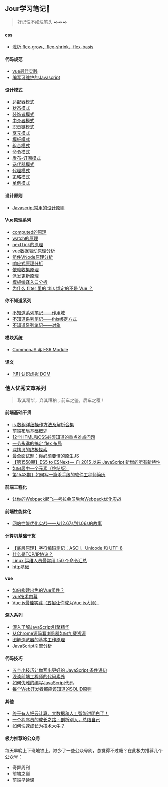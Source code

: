 ## Jour学习笔记:notebook:

> 好记性不如烂笔头 :black_nib::black_nib::black_nib:

#### css
- [浅析 flex-grow、flex-shrink、flex-basis](https://github.com/Jouryjc/blog/issues/44)

#### 代码规范

- [vue最佳实践](https://github.com/Jouryjc/blog/issues/1)
- [编写可维护的Javascript](https://github.com/Jouryjc/blog/issues/2)

#### 设计模式
- [适配器模式](https://github.com/Jouryjc/blog/issues/5)
- [状态模式](https://github.com/Jouryjc/blog/issues/6)
- [装饰者模式](https://github.com/Jouryjc/blog/issues/7)
- [中介者模式](https://github.com/Jouryjc/blog/issues/8)
- [职责链模式](https://github.com/Jouryjc/blog/issues/9)
- [享元模式](https://github.com/Jouryjc/blog/issues/10)
- [模板模式](https://github.com/Jouryjc/blog/issues/11)
- [组合模式](https://github.com/Jouryjc/blog/issues/12)
- [命令模式](https://github.com/Jouryjc/blog/issues/13)
- [发布-订阅模式](https://github.com/Jouryjc/blog/issues/14)
- [迭代器模式](https://github.com/Jouryjc/blog/issues/15)
- [代理模式](https://github.com/Jouryjc/blog/issues/16)
- [策略模式](https://github.com/Jouryjc/blog/issues/17)
- [单例模式](https://github.com/Jouryjc/blog/issues/18)

#### 设计原则
- [Javascript常用的设计原则](https://github.com/Jouryjc/blog/issues/19)

#### Vue原理系列
- [computed的原理](https://github.com/Jouryjc/blog/issues/20)
- [watch的原理](https://github.com/Jouryjc/blog/issues/30)
- [nextTick的原理](https://github.com/Jouryjc/blog/issues/21)
- [vue数据驱动原理分析](https://github.com/Jouryjc/blog/issues/22)
- [组件VNode原理分析](https://github.com/Jouryjc/blog/issues/24)
- [响应式原理分析](https://github.com/Jouryjc/blog/issues/27)
- [依赖收集原理](https://github.com/Jouryjc/blog/issues/28)
- [派发更新原理](https://github.com/Jouryjc/blog/issues/29)
- [模板编译入口分析](https://github.com/Jouryjc/blog/issues/33)
- [为什么 filter 里的 this 绑定的不是 Vue ？](https://github.com/Jouryjc/blog/issues/42)


#### 你不知道系列
- [不知道系列笔记——作用域](https://github.com/Jouryjc/blog/issues/25)
- [不知道系列笔记——this绑定方式](https://github.com/Jouryjc/blog/issues/40)
- [不知道系列笔记——对象](https://github.com/Jouryjc/blog/issues/41)

#### 模块系统
- [CommonJS 与 ES6 Module](https://github.com/Jouryjc/blog/issues/32)

#### 译文
- [[译] 认识虚拟 DOM](https://github.com/Jouryjc/blog/issues/38)


### 他人优秀文章系列

> 取其精华，弃其糟粕；前车之鉴，后车之覆！

#### 前端基础干货
- [js 数组详细操作方法及解析合集](https://segmentfault.com/a/1190000015111104)
- [前端布局基础概述](https://mp.weixin.qq.com/s/-LcNZWFFty2lWuND6uuNNA)
- [12个HTML和CSS必须知道的重点难点问题](https://mp.weixin.qq.com/s/L0ieCEVONoSnB9lPGyWq5g)
- [一劳永逸的搞定 flex 布局](https://juejin.im/post/58e3a5a0a0bb9f0069fc16bb)
- [深拷贝的终极探索](https://mp.weixin.qq.com/s/iDbDyWeSDgShqR_nQ1po_g)
- [最全面试题：你必须要懂的原生JS](https://mp.weixin.qq.com/s/kRKSRjT6Gljt5boVRuAzIw)
- [【第1558期】ES5 to ESNext —  自 2015 以来 JavaScript 新增的所有新特性](https://mp.weixin.qq.com/s/dQkYmIlilNiNKbR26H1CKw)
- [如何居中一个元素（终结版）](https://mp.weixin.qq.com/s/7b2TJdqcdy6emapydc7_OA)
- [第1543期】如何写一篇杀手级的软件工程师简历](https://mp.weixin.qq.com/s/b99p4Nf-NhLcLc5cAHyylQ)

#### 前端工程化
- [让你的Webpack起飞—考拉会员后台Webpack优化实战](https://zhuanlan.zhihu.com/p/42465502)

#### 前端性能优化
- [网站性能优化实战——从12.67s到1.06s的故事](https://zhuanlan.zhihu.com/p/35224473?utm_medium=social&utm_source=wechat_session&wechatShare=1)

#### 计算机基础干货
- [【底层原理】字符编码笔记：ASCII，Unicode 和 UTF-8](https://mp.weixin.qq.com/s/W2esUPTSicdIwzxJIyoBjg)
- [什么是TCP/IP协议？](https://mp.weixin.qq.com/s/33FK5IuGq2da-O1xgS1AKA)
- [Linux 运维人员最常用 150 个命令汇总](https://mp.weixin.qq.com/s/B-GokonTqWotXlSloLGv2Q)
- [http基础](http://www.cnblogs.com/xiaohuochai/p/6392010.html)

#### vue
- [如何构建出色的Vue组件？](https://mp.weixin.qq.com/s/s-lHzeczKFSU27NQocveMw)
- [vue技术内幕](http://hcysun.me/vue-design/art/)
- [Vue.js最佳实践（五招让你成为Vue.js大师）](https://mp.weixin.qq.com/s/gflAeu45T75S2-Y7j6vA5A)

#### 深入系列
- [深入了解JavaScript引擎精华](https://mp.weixin.qq.com/s/3Nnvnl7QLbHI7CPb-H3pMQ)
- [从Chrome源码看浏览器如何加载资源](https://fed.renren.com/2017/10/29/chrome-fetch-resource/)
- [图解浏览器的基本工作原理](https://mp.weixin.qq.com/s/cb8VJOmAB1Yrv-ct4jJ3JQ)
- [JavaScript引擎分析](https://mp.weixin.qq.com/s/LQrCxIIiQNXtgQPlEq7new)


#### 代码技巧
- [五个小技巧让你写出更好的 JavaScript 条件语句](https://mp.weixin.qq.com/s/V4fTknn11pUENn0MEMzObA)
- [浅谈前端工程师的代码素养](https://mp.weixin.qq.com/s/B19y5ekDSH2U5TQ6gPPh4Q)
- [如何优雅的编写JavaScript代码](https://mp.weixin.qq.com/s?__biz=MzUxMzcxMzE5Ng==&mid=2247485523&amp;idx=1&amp;sn=030231f1242c2ecb8dca1f6517690595&source=41#wechat_redirect)
- [每个Web开发者都应该知道的SOLID原则](https://mp.weixin.qq.com/s/GFABaqzGKloPDZZu-Tc1jQ)

#### 其他
- [终于有人把云计算、大数据和人工智能讲明白了！](https://mp.weixin.qq.com/s/jEfNk-Pr6rJmz2KWDohkKA)
- [一个程序员的成长之路 - 剖析别人，总结自己](https://mp.weixin.qq.com/s/zWPjfHiYxx0HH9lE99Yijw)
- [如何快速成长为技术大牛？](https://mp.weixin.qq.com/s/t1P0mw9Hf4y27EiZB2biXw)

#### 极力推荐的公众号
每天早晚上下班地铁上，缺少了一些公众号刷，总觉得不过瘾？在此极力推荐几个公众号：

- 奇舞周刊
- 前端之巅
- 前端早读课

